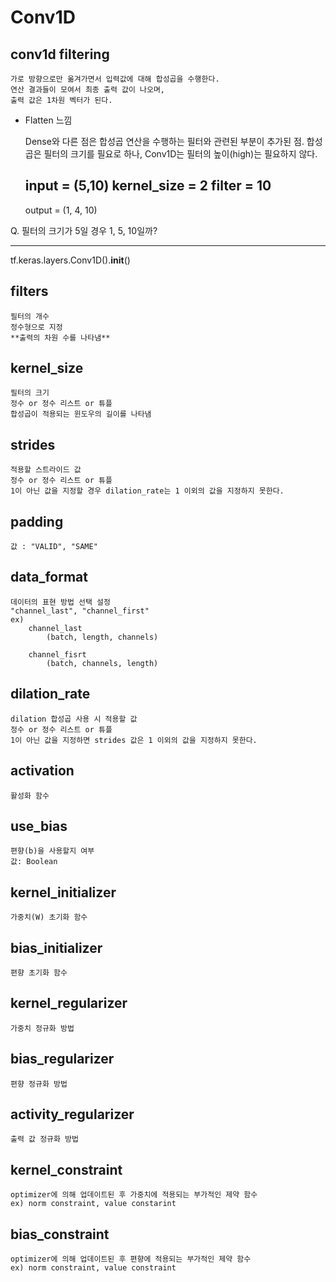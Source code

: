 # Conv1D

## conv1d filtering
    가로 방향으로만 옮겨가면서 입력값에 대해 합성곱을 수행한다.
    연산 결과들이 모여서 최종 출력 값이 나오며,
    출력 값은 1차원 벡터가 된다.
   
- Flatten 느낌 


    Dense와 다른 점은 합성곱 연산을 수행하는 필터와 관련된 부분이 추가된 점.
    합성곱은 필터의 크기를 필요로 하나, Conv1D는 필터의 높이(high)는 필요하지 않다.
    
    input = (5,10)
    kernel_size = 2
    filter = 10
     ---
    output = (1, 4, 10)
    
Q. 필터의 크기가 5일 경우 1, 5, 10일까?


---
tf.keras.layers.Conv1D().__init__()

filters
-
    필터의 개수
    정수형으로 지정
    **출력의 차원 수를 나타냄**
    
kernel_size
-
    필터의 크기
    정수 or 정수 리스트 or 튜플
    합성곱이 적용되는 윈도우의 길이를 나타냄
    
strides
-
    적용할 스트라이드 값
    정수 or 정수 리스트 or 튜플
    1이 아닌 값을 지정할 경우 dilation_rate는 1 이외의 값을 지정하지 못한다.
    
padding
-
    값 : "VALID", "SAME"

data_format
-
    데이터의 표현 방법 선택 설정
    "channel_last", "channel_first"
    ex) 
        channel_last
            (batch, length, channels)
        
        channel_fisrt
            (batch, channels, length)
            
dilation_rate
-
    dilation 합성곱 사용 시 적용할 값
    정수 or 정수 리스트 or 튜플
    1이 아닌 값을 지정하면 strides 값은 1 이외의 값을 지정하지 못한다.
    
activation
-
    활성화 함수
    
use_bias
-
    편향(b)을 사용할지 여부
    값: Boolean
    
kernel_initializer
-
    가중치(W) 초기화 함수
    
bias_initializer
-
    편향 초기화 함수
    
kernel_regularizer
-
    가중치 정규화 방법
    
bias_regularizer
-
    편향 정규화 방법
    
activity_regularizer
-
    출력 값 정규화 방법
    
kernel_constraint
-
    optimizer에 의해 업데이트된 후 가중치에 적용되는 부가적인 제약 함수
    ex) norm constraint, value constarint
    
bias_constraint
-
    optimizer에 의해 업데이트된 후 편향에 적용되는 부가적인 제약 함수
    ex) norm constraint, value constraint